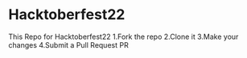 # Hacktoberfest22
This Repo for Hacktoberfest22
1.Fork the repo
2.Clone it
3.Make your changes
4.Submit a Pull Request PR
